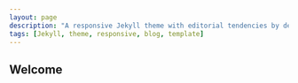 ```yaml
---
layout: page
description: "A responsive Jekyll theme with editorial tendencies by designer Michael Rose."
tags: [Jekyll, theme, responsive, blog, template]
---
```

## Welcome ##

